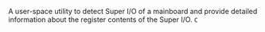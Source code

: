 A user-space utility to detect Super I/O of a mainboard and provide
detailed information about the register contents of the Super I/O. `C`

